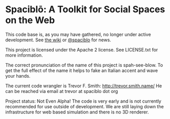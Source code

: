 # Spaciblō: A Toolkit for Social Spaces on the Web

This code base is, as you may have gathered, no longer under active development. See [the wiki](https://github.com/Spaciblo/spaciblo/wiki) or [@spaciblo](https://twitter.com/spaciblo) for news.

This project is licensed under the Apache 2 license.  See LICENSE.txt for more information.

The correct pronunciation of the name of this project is spah-see-blow.
To get the full effect of the name it helps to fake an Italian accent and wave your hands. 

The current code wrangler is Trevor F. Smith: http://trevor.smith.name/
He can be reached via email at trevor at spaciblo dot org

Project status: Not Even Alpha!
The code is very early and is not currently recommended for use outside of development.  We are still laying down the infrastructure for web based simulation and there is no 3D renderer.

